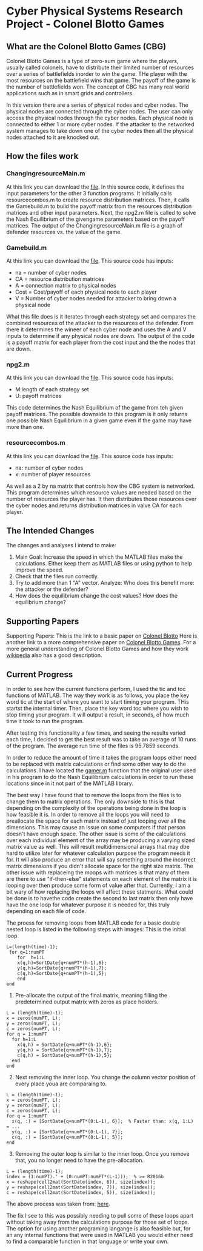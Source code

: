# Cyber Physical Systems Research Project - Colonel Blotto Games

## What are the Colonel Blotto Games (CBG)
Colonel Blotto Games is a type of zero-sum game where the players, usually called colonels, have to distribute their limited number of resources over a series of battlefields inorder to win the game. THe player with the most resources on the battlefield wins that game. The payoff of the game is the number of battlefields won. The concept of CBG has many real world applications such as in smart grids and controllers.

In this version there are a series of physical nodes and cyber nodes. The physical nodes are connected through the cyber nodes. The user can only access the physical nodes through the cyber nodes. Each physical node is connected to either 1 or more cyber nodes. If the attacker to the networked system manages to take down one of the cyber nodes then all the physical nodes attached to it are knocked out.

## How the files work
### ChangingresourceMain.m
At this link you can download the [file](ChangingresourceMain.m). In this source code, it defines the input parameters for the other 3 function programs. It initially calls resourcecombos.m to create resource distribution matrices. Then, it calls the Gamebuild.m to build the payoff matrix from the resources distribution matrices and other input parameters. Next, the npg2.m file is called to solve the Nash Equilibrium of the givengame parameters based on the payoff matrices. The output of the ChangingresourceMain.m file is a graph of defender resources vs. the value of the game.

### Gamebuild.m
At this link you can download the [file](Gamebuild.m). This source code has inputs:
- na = number of cyber nodes
- CA = resource distribution matrices
- A = connection matrix to physical nodes
- Cost = Cost/payoff of each physical node to each player
- V = Number of cyber nodes needed for attacker to bring down a physical node

What this file does is it iterates through each strategy set and compares the combined resources of the attacker to the resources of the defender. From there it determines the wineer of each cyber node and uses the A and V inputs to determine if any physical nodes are down. The output of the code is a payoff matrix for each player from the cost input and the the nodes that are down.

### npg2.m
At this link you can download the [file](npg2.m). This source code has inputs:
- M:length of each strategy set
- U: payoff matrices

This code determines the Nash Equilibrium of the game from teh given payoff matrices. The possible downside to this program is it only returns one possible Nash Equilibrium in a given game even if the game may have more than one.

### resourcecombos.m
At this link you can download the [file](resourcecombos.m). This source code has inputs:
- na: number of cyber nodes
- x: number of player resources

As well as a 2 by na matrix that controls how the CBG system is networked. This program determines which resource values are needed based on the number of resources the player has. It then distributes those resources over the cyber nodes and returns distribution matrices in valve CA for each player.

## The Intended Changes 
The changes and analyses I intend to make:
1. Main Goal: Increase the speed in which the MATLAB files make the calculations. Either keep them as MATLAB files or using python to help improve the speed.
2. Check that the files run correctly.
3. Try to add more than 1 "A" vector. Analyze: Who does this benefit more: the attacker or the defender?
4. How does the equilibrium change the cost values? How does the equilibrium change?

## Supporting Papers
Supporting Papers:
This is the link to a basic paper on [Colonel Blotto](Gamebuild.m)
Here is another link to a more comprehensive paper on [Colonel Blotto Games](https://arxiv.org/pdf/1610.02110.pdf).
For a more general understanding of Colonel Blotto Games and how they work [wikipedia](https://en.wikipedia.org/wiki/Blotto_game) also has a good description.

## Current Progress
In order to see how the current functions perform, I used the tic and toc functions of MATLAB. The way they work is as follows, you place the key word tic at the start of where you want to start timing your program. THis startst the internal timer. Then, place the key word toc where you wish to stop timing your program. It will output a result, in seconds, of how much time it took to run the program.

After testing this functionality a few times, and seeing the results varied each time, I decided to get the best result was to take an average of 10 runs of the program. The average run time of the files is 95.7859 seconds.

In order to reduce the amount of time it takes the program loops either need to be replaced with matrix calculations or find some other way to do the calculations. I have located the [gamer.m](gamer.m) function that the original user used in his program to do the Nash Equilibrium calculations in order to run these locations since in it not part of the MATLAB library. 

The best way I have found that to remove the loops from the files is to change them to matrix operations. The only downside to this is that depending on the complexity of the operations being done in the loop is how feasible it is. In order to remove all the loops you will need to preallocate the space for each matrix instead of just looping over all the dimensions. This may cause an issue on some computers if that person doesn't have enough space. The other issue is some of the calculations over each individual element of the array may be producing a varying sized matrix value as well. This will result multidimensional arrays that may dbe hard to utilize later for whatever calculation purpose the program needs it for. It will also produce an error that will say something around the incorrect matrix dimensions if you didn't allocate space for the right size matrix. The other issue with replaceing the moops with matrices is that many of them are there to use "if-then-else" statements on each element of the matrix it is looping over then produce some form of value after that. Currently, I am a bit wary of how replacing the loops will affect these statments. What could be done is to havethe code create the second to last matrix then only have have the one loop for whatever purpose it is needed for, this truly depending on each file of code.

The proess for removing loops from MATLAB code for a basic double nested loop is listed in the following steps with images:
This is the initial loop
```
L=(length(time)-1);
 for q=1:numPT
    for  h=1:L
    x(q,h)=SortDate{q+numPT*(h-1),6};
    y(q,h)=SortDate{q+numPT*(h-1),7};
    c(q,h)=SortDate{q+numPT*(h-1),5};
    end
end
```
1. Pre-allocate the output of the final matrix, meaning filling the predetermined output matrix with zeros as place holders.
```
L = (length(time)-1);
x = zeros(numPT, L);
y = zeros(numPT, L);
c = zeros(numPT, L);
for q = 1:numPT
  for h=1:L
    x(q,h) = SortDate{q+numPT*(h-1),6};
    y(q,h) = SortDate{q+numPT*(h-1),7};
    c(q,h) = SortDate{q+numPT*(h-1),5};
  end
end
```
2. Next removing the inner loop. You change the column vector position of every place youa are comparaing to.
```
L = (length(time)-1);
x = zeros(numPT, L);
y = zeros(numPT, L);
c = zeros(numPT, L);
for q = 1:numPT
  x(q, :) = [SortDate{q+numPT*(0:L-1), 6}];  % Faster than: x(q, 1:L) = ...
  y(q, :) = [SortDate{q+numPT*(0:L-1), 7}];
  c(q, :) = [SortDate{q+numPT*(0:L-1), 5}];
end
```
3. Removing the outer loop is similar to the inner loop. Once you remove that, you no longer need to have the pre-allocation.
```
L = (length(time)-1);
index = (1:numPT).' + (0:numPT:numPT*(L-1)));  % >= R2016b
x = reshape(cell2mat(SortDate(index, 6)), size(index));
y = reshape(cell2mat(SortDate(index, 7)), size(index));
c = reshape(cell2mat(SortDate(index, 5)), size(index));
```

The above process was taken from: [here](https://www.mathworks.com/matlabcentral/answers/352068-replacing-the-for-loop-please).

The fix I see to this was possibly needing to pull some of these loops apart without taking away from the calculations purpose for those set of loops. The option for using another programing langange is also feasible but, for an any internal functions that were used in MATLAB you would either need to find a comparable function in that language or write your own.

